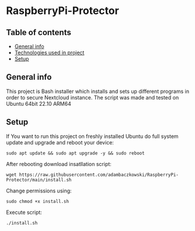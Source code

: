 # RaspberryPi-Protector
## Table of contents
* [General info](#general-info)
* [Technologies used in project](#technologies)
* [Setup](#setup)

## General info
This project is Bash installer which installs and sets up different programs in order to secure Nextcloud instance. The script was made and tested on Ubuntu 64bit 22.10 ARM64
	
## Setup
If You want to run this project on freshly installed Ubuntu do full system update and upgrade and reboot your device:
```
sudo apt update && sudo apt upgrade -y && sudo reboot
```
After rebooting download insatllation script:
```
wget https://raw.githubusercontent.com/adambaczkowski/RaspberryPi-Protector/main/install.sh
```
Change permissions using:
```
sudo chmod +x install.sh
```
Execute script:
```
./install.sh
```


